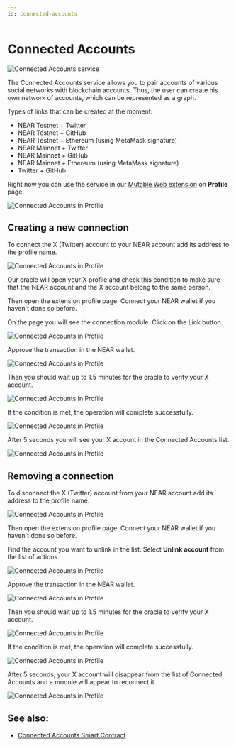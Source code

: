 ```yaml
---
id: connected-accounts
---
```


# Connected Accounts

![Connected Accounts service](/img/connected-accounts/connected-accounts-02.png)

The Connected Accounts service allows you to pair accounts of various social networks with blockchain accounts. Thus, the user can create his own network of accounts, which can be represented as a graph.

Types of links that can be created at the moment:

- NEAR Testnet + Twitter
- NEAR Testnet + GitHub
- NEAR Testnet + Ethereum (using MetaMask signature)
- NEAR Mainnet + Twitter
- NEAR Mainnet + GitHub
- NEAR Mainnet + Ethereum (using MetaMask signature)
- Twitter + GitHub

Right now you can use the service in our [Mutable Web extension](https://chromewebstore.google.com/detail/mutable-web/cnahdmdbhkphpbpbjjbfdnmbphbenglc) on **Profile** page.

![Connected Accounts in Profile](/img/connected-accounts/connected-accounts-03.png)

## Creating a new connection

To connect the X (Twitter) account to your NEAR account add its address to the profile name.

![Connected Accounts in Profile](/img/connected-accounts/connected-accounts-04.png)

Our oracle will open your X profile and check this condition to make sure that the NEAR account and the X account belong to the same person.

Then open the extension profile page. Connect your NEAR wallet if you haven't done so before.

On the page you will see the connection module. Click on the Link button.

![Connected Accounts in Profile](/img/connected-accounts/connected-accounts-05.png)

Approve the transaction in the NEAR wallet.

![Connected Accounts in Profile](/img/connected-accounts/connected-accounts-06.png)

Then you should wait up to 1.5 minutes for the oracle to verify your X account.

![Connected Accounts in Profile](/img/connected-accounts/connected-accounts-07.png)

If the condition is met, the operation will complete successfully.

![Connected Accounts in Profile](/img/connected-accounts/connected-accounts-08.png)

After 5 seconds you will see your X account in the Connected Accounts list.

![Connected Accounts in Profile](/img/connected-accounts/connected-accounts-09.png)

## Removing a connection

To disconnect the X (Twitter) account from your NEAR account add its address to the profile name.

![Connected Accounts in Profile](/img/connected-accounts/connected-accounts-04.png)

Then open the extension profile page. Connect your NEAR wallet if you haven't done so before.

Find the account you want to unlink in the list. Select **Unlink account** from the list of actions.

![Connected Accounts in Profile](/img/connected-accounts/connected-accounts-10.png)

Approve the transaction in the NEAR wallet.

![Connected Accounts in Profile](/img/connected-accounts/connected-accounts-11.png)

Then you should wait up to 1.5 minutes for the oracle to verify your X account.

![Connected Accounts in Profile](/img/connected-accounts/connected-accounts-12.png)

If the condition is met, the operation will complete successfully.

![Connected Accounts in Profile](/img/connected-accounts/connected-accounts-13.png)

After 5 seconds, your X account will disappear from the list of Connected Accounts and a module will appear to reconnect it.

![Connected Accounts in Profile](/img/connected-accounts/connected-accounts-03.png)

## See also:

- [Connected Accounts Smart Contract](https://github.com/dapplets/connected-accounts-assembly)
